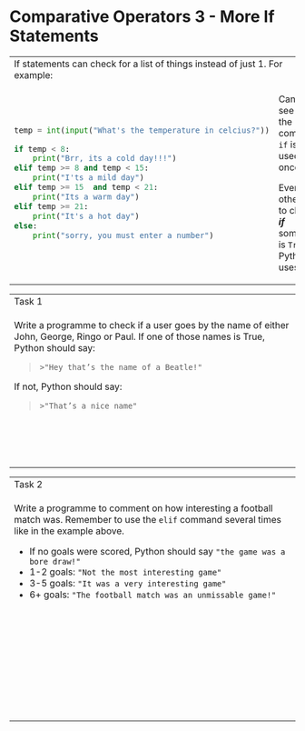 # Comparative Operators 3 - More If Statements

<table>
<tbody>
  <tr>
    <td class="tg-0lax" colspan="2">If statements can check for a list of things instead of just 1. For example:
</td>
  </tr>
<tr>
<td> 

```python
temp = int(input("What's the temperature in celcius?"))

if temp < 8:
    print("Brr, its a cold day!!!")
elif temp >= 8 and temp < 15:
    print("I'ts a mild day")
elif temp >= 15  and temp < 21:
    print("Its a warm day")
elif temp >= 21:
    print("It's a hot day")
else:
    print("sorry, you must enter a number")
```

</td>
<td>

Can you see that the command `if` is only used once?

Every other time to check ***if*** something is `True`, Python uses `elif`.

</td>
</tr>
</tbody>
</table>

<table>
<tbody>
  <tr>
    <td colspan="2">Task 1</td>
  </tr>
<tr>
<td> 

Write a programme to check if a user goes by the name of either John, George, Ringo or Paul. If one of those names is True, Python should say:

> `>"Hey that’s the name of a Beatle!"`

If not, Python should say:

> `>"That’s a nice name"`
</td>
</tr>
<tr>
  <td>
    
```
    
    


```

  </td>
</tr>
</tbody>
</table>

<table>
<tbody>
  <tr>
    <td colspan="2">Task 2</td>
  </tr>
<tr>
<td colspan="12"> 

Write a programme to comment on how interesting a football match was. Remember to use the `elif` command several times like in the example above.
* If no goals were scored, Python should say `"the game was a bore draw!"`
* 1-2 goals: `"Not the most interesting game"`
* 3-5 goals: `"It was a very interesting game"`
* 6+ goals: `"The football match was an unmissable game!"`

</td>
</tr>
<tr>
  <td colspan="12">
    
```
    
    
    
    
    
    
    
    
    


```

  </td>
</tr>
</tbody>
</table>
